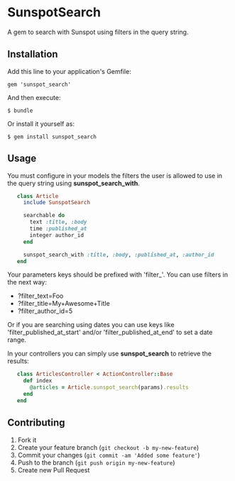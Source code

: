 # SunspotSearch

A gem to search with Sunspot using filters in the query string.


## Installation

Add this line to your application's Gemfile:

    gem 'sunspot_search'

And then execute:

    $ bundle

Or install it yourself as:

    $ gem install sunspot_search

## Usage

You must configure in your models the filters the user is allowed to use in the query string using **sunspot\_search\_with**.

```ruby
   class Article
     include SunspotSearch

     searchable do
       text :title, :body
       time :published_at
       integer author_id
     end

     sunspot_search_with :title, :body, :published_at, :author_id
   end
```

Your parameters keys should be prefixed with 'filter_'. You can use filters in the next way:
* ?filter_text=Foo
* ?filter_title=My+Awesome+Title
* ?filter_author_id=5

Or if you are searching using dates you can use keys like 'filter_published_at_start' and/or 'filter_published_at_end' to set a date range.


In your controllers you can simply use **sunspot\_search** to retrieve the results:
```ruby
   class ArticlesController < ActionController::Base
     def index
       @articles = Article.sunspot_search(params).results
     end
   end
```

## Contributing

1. Fork it
2. Create your feature branch (`git checkout -b my-new-feature`)
3. Commit your changes (`git commit -am 'Added some feature'`)
4. Push to the branch (`git push origin my-new-feature`)
5. Create new Pull Request
